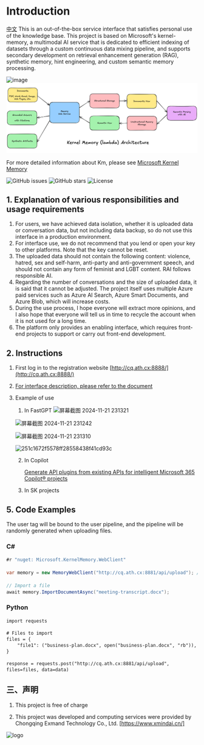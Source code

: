 # Introduction
[中文](https://github.com/gongwell/XMRAG/blob/main/README.md)
This is an out-of-the-box service interface that satisfies personal use of the knowledge base. This project is based on Microsoft's kernel-memory, a multimodal AI service that is dedicated to efficient indexing of datasets through a custom continuous data mixing pipeline, and supports secondary development on retrieval enhancement generation (RAG), synthetic memory, hint engineering, and custom semantic memory processing.

![image](https://github.com/user-attachments/assets/2b9bf9d9-1f1e-45b3-9461-50323b4f7b7f)
![image](https://github.com/microsoft/kernel-memory/blob/main/docs/img/kernel-memory-lambda-architecture.png)

For more detailed information about Km, please see [Microsoft Kernel Memory](https://microsoft.github.io/kernel-memory/)

![GitHub issues](https://img.shields.io/github/issues/user/repo) ![GitHub stars](https://img.shields.io/github/stars/user/repo) ![License](https://img.shields.io/badge/license-MIT-blue.svg)

## 1. Explanation of various responsibilities and usage requirements

1. For users, we have achieved data isolation, whether it is uploaded data or conversation data, but not including data backup, so do not use this interface in a production environment.
2. For interface use, we do not recommend that you lend or open your key to other platforms. Note that the key cannot be reset.
3. The uploaded data should not contain the following content: violence, hatred, sex and self-harm, anti-party and anti-government speech, and should not contain any form of feminist and LGBT content. RAI follows responsible AI.
4. Regarding the number of conversations and the size of uploaded data, it is said that it cannot be adjusted. The project itself uses multiple Azure paid services such as Azure AI Search, Azure Smart Documents, and Azure Blob, which will increase costs.
5. During the use process, I hope everyone will extract more opinions, and I also hope that everyone will tell us in time to recycle the account when it is not used for a long time.
6. The platform only provides an enabling interface, which requires front-end projects to support or carry out front-end development.

## 2. Instructions

1. First log in to the registration website [http://cq.ath.cx:8888/](http://cq.ath.cx:8888/)
2. [For interface description, please refer to the document](https://github.com/gongwell/XMRAG/blob/main/%E6%8E%A5%E5%8F%A3%E4%BF%A1%E6%81%AF.md)
3. Example of use

   1. In FastGPT
   ![屏幕截图 2024-11-21 231321](https://github.com/user-attachments/assets/1d655bed-6668-40f1-afe8-292257116a28)

   ![屏幕截图 2024-11-21 231242](https://github.com/user-attachments/assets/69fe3f94-95b2-4d89-ac88-7760cc0584c8)

   ![屏幕截图 2024-11-21 231310](https://github.com/user-attachments/assets/797d4392-4e2b-40eb-b661-b77c4eb87dc5)

   ![251c1672f5578ff28558438f41cd93c](https://github.com/user-attachments/assets/80a43b3f-38fc-4f24-9ee8-6b2b3cb646a1)

   2. In Copilot

      [Generate API plugins from existing APIs for intelligent Microsoft 365 Copilot® projects](https://learn.microsoft.com/zh-cn/microsoft-365-copilot/extensibility/build-api-plugins-existing-api?tabs=toolkit)

   3. In SK projects


## 5. Code Examples
The user tag will be bound to the user pipeline, and the pipeline will be randomly generated when uploading files.

### C#
```csharp
#r "nuget: Microsoft.KernelMemory.WebClient"

var memory = new MemoryWebClient("http://cq.ath.cx:8881/api/upload"); // <== URL of KM web service

// Import a file
await memory.ImportDocumentAsync("meeting-transcript.docx");
```

### Python
```
import requests

# Files to import
files = {
    "file1": ("business-plan.docx", open("business-plan.docx", "rb")),
}

response = requests.post("http://cq.ath.cx:8881/api/upload", files=files, data=data)
```


## 三、声明
1. This project is free of charge

2. This project was developed and computing services were provided by Chongqing Exmand Technology Co., Ltd.
    [https://www.xmindai.cn/]

 ![logo](https://github.com/user-attachments/assets/ff0ec800-9045-4d62-adf9-3d10a6fcd5b9)

 
